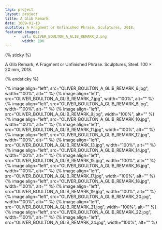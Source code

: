 ```yaml
---
tags: project
layout: project
title: A Glib Remark
date: 1009-01-10
subtitle: A Fragment or Unfinished Phrase. Sculptures, 2018.
featured-images:
    -   url: OLIVER_BOULTON_A_GLIB_REMARK_2.png
        width: 100
---
```


<style>
.single-post--content img {
    margin-bottom: -4px;
}
</style>

{% sticky %}

 A Glib Remark, A Fragment or Unfinished Phrase. Sculptures, Steel. 100 × 20 mm, 2018.

{% endsticky %}

{% image align="left", src="OLIVER_BOULTON_A_GLIB_REMARK_6.jpg", width="100%", alt=""  %}
{% image align="left", src="OLIVER_BOULTON_A_GLIB_REMARK_7.jpg", width="100%", alt=""  %}
{% image align="left", src="OLIVER_BOULTON_A_GLIB_REMARK_8.jpg", width="100%", alt=""  %}
{% image align="left", src="OLIVER_BOULTON_A_GLIB_REMARK_9.jpg", width="100%", alt=""  %}
{% image align="left", src="OLIVER_BOULTON_A_GLIB_REMARK_10.jpg", width="100%", alt="" %}
{% image align="left", src="OLIVER_BOULTON_A_GLIB_REMARK_11.jpg", width="100%", alt="" %}
{% image align="left", src="OLIVER_BOULTON_A_GLIB_REMARK_12.jpg", width="100%", alt="" %}
{% image align="left", src="OLIVER_BOULTON_A_GLIB_REMARK_13.jpg", width="100%", alt="" %}
{% image align="left", src="OLIVER_BOULTON_A_GLIB_REMARK_14.jpg", width="100%", alt="" %}
{% image align="left", src="OLIVER_BOULTON_A_GLIB_REMARK_15.jpg", width="100%", alt="" %}
{% image align="left", src="OLIVER_BOULTON_A_GLIB_REMARK_16.jpg", width="100%", alt="" %}
{% image align="left", src="OLIVER_BOULTON_A_GLIB_REMARK_17.jpg", width="100%", alt="" %}
{% image align="left", src="OLIVER_BOULTON_A_GLIB_REMARK_18.jpg", width="100%", alt="" %}
{% image align="left", src="OLIVER_BOULTON_A_GLIB_REMARK_19.jpg", width="100%", alt="" %}
{% image align="left", src="OLIVER_BOULTON_A_GLIB_REMARK_20.jpg", width="100%", alt="" %}
{% image align="left", src="OLIVER_BOULTON_A_GLIB_REMARK_21.jpg", width="100%", alt="" %}
{% image align="left", src="OLIVER_BOULTON_A_GLIB_REMARK_22.jpg", width="100%", alt="" %}
{% image align="left", src="OLIVER_BOULTON_A_GLIB_REMARK_24.jpg", width="100%", alt="" %}